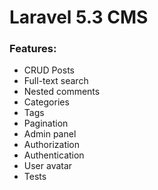 # Laravel 5.3 CMS
### Features:
- CRUD Posts
- Full-text search
- Nested comments
- Categories
- Tags
- Pagination
- Admin panel
- Authorization
- Authentication
- User avatar
- Tests
